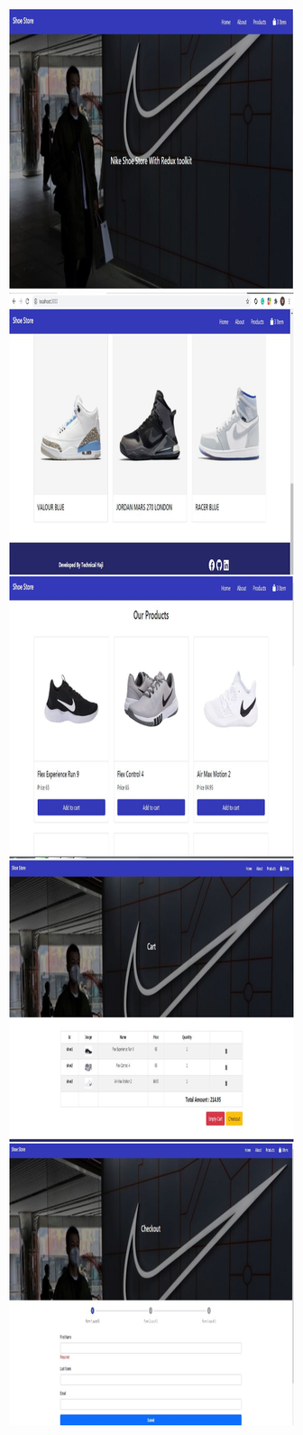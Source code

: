 <img src="src/Images/Capture.JPG" width= "800" height="500">
<img src="src/Images/Capture1.JPG" width= "800" height="500">
<img src="src/Images/Capture2.JPG" width= "800" height="500">
<img src="src/Images/Capture3.JPG" width= "800" height="500">
<img src="src/Images/Capture4.JPG" width= "800" height="500">
